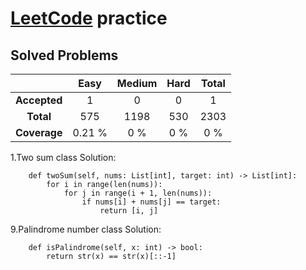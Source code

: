 # [LeetCode](https://leetcode.com) practice


## Solved Problems

| | Easy | Medium | Hard | Total |
|:---:|:---:|:---:|:---:|:---:|
| **Accepted** | 1 | 0 | 0 | 1 |
| **Total** | 575 | 1198 | 530 | 2303 |
| **Coverage** | 0.21 % |0 % | 0 % | 0 % |

1.Two sum
class Solution:
```
    def twoSum(self, nums: List[int], target: int) -> List[int]:
        for i in range(len(nums)):  
            for j in range(i + 1, len(nums)): 
                if nums[i] + nums[j] == target:
                    return [i, j]  
```
9.Palindrome number
class Solution:
```
    def isPalindrome(self, x: int) -> bool:
        return str(x) == str(x)[::-1]
```
